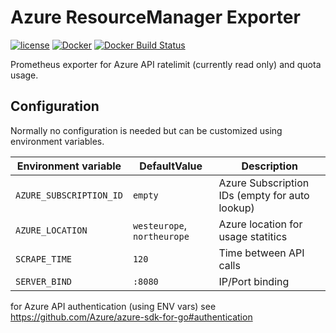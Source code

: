 Azure ResourceManager Exporter
==============================

[![license](https://img.shields.io/github/license/mblaschke/azure-resourcemanager-exporter.svg)](https://github.com/mblaschke/azure-resourcemanager-exporter/blob/master/LICENSE)
[![Docker](https://img.shields.io/badge/docker-mblaschke%2Fazure--scheduledevents--exporter-blue.svg?longCache=true&style=flat&logo=docker)](https://hub.docker.com/r/mblaschke/azure-resourcemanager-exporter/)
[![Docker Build Status](https://img.shields.io/docker/build/mblaschke/azure-resourcemanager-exporter.svg)](https://hub.docker.com/r/mblaschke/azure-resourcemanager-exporter/)

Prometheus exporter for Azure API ratelimit (currently read only) and quota usage.

Configuration
-------------

Normally no configuration is needed but can be customized using environment variables.

| Environment variable     | DefaultValue                | Description                                                       |
|--------------------------|-----------------------------|-------------------------------------------------------------------|
| `AZURE_SUBSCRIPTION_ID`  | `empty`                     | Azure Subscription IDs (empty for auto lookup)                    |
| `AZURE_LOCATION`         | `westeurope`, `northeurope` | Azure location for usage statitics                                |
| `SCRAPE_TIME`            | `120`                       | Time between API calls                                            |
| `SERVER_BIND`            | `:8080`                     | IP/Port binding                                                   |

for Azure API authentication (using ENV vars) see https://github.com/Azure/azure-sdk-for-go#authentication
